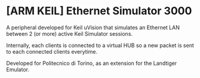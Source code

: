 # \[ARM KEIL] Ethernet Simulator 3000

A peripheral developed for Keil uVision that simulates an Ethernet LAN between 2 (or more) active Keil Simulator sessions. 

Internally, each clients is connected to a virtual HUB so a new packet is sent to each connected clients everytime. 

Developed for Politecnico di Torino, as an extension for the Landtiger Emulator.